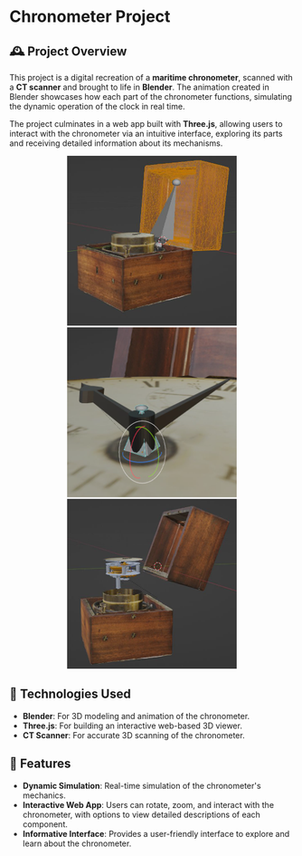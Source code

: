 # Chronometer Project


## 🕰️ Project Overview

This project is a digital recreation of a **maritime chronometer**, scanned with a **CT scanner** and brought to life in **Blender**. The animation created in Blender showcases how each part of the chronometer functions, simulating the dynamic operation of the clock in real time.

The project culminates in a web app built with **Three.js**, allowing users to interact with the chronometer via an intuitive interface, exploring its parts and receiving detailed information about its mechanisms.

<p align="center">
  <img src="assets/chronometer1.png" alt="Chronometer 1 Screenshot" width="300" height="300" />
  <img src="assets/chronometer2.png" alt="Chronometer 2 Screenshot" width="300" height="300" />
  <img src="assets/chronometer3.png" alt="Chronometer 2 Screenshot" width="300" height="300" />
</p>

## 🔧 Technologies Used
- **Blender**: For 3D modeling and animation of the chronometer.
- **Three.js**: For building an interactive web-based 3D viewer.
- **CT Scanner**: For accurate 3D scanning of the chronometer.

## 🚀 Features
- **Dynamic Simulation**: Real-time simulation of the chronometer's mechanics.
- **Interactive Web App**: Users can rotate, zoom, and interact with the chronometer, with options to view detailed descriptions of each component.
- **Informative Interface**: Provides a user-friendly interface to explore and learn about the chronometer.
